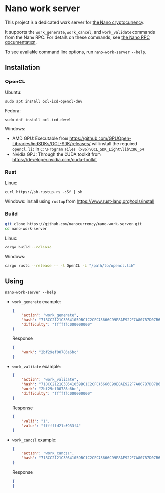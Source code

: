 # Nano work server

This project is a dedicated work server for [the Nano cryptocurrency](https://nano.org/).

It supports the `work_generate`, `work_cancel`, and `work_validate` commands from the Nano RPC.
For details on these commands, see [the Nano RPC documentation](https://github.com/nanocurrency/raiblocks/wiki/RPC-protocol).

To see available command line options, run `nano-work-server --help`.


## Installation

### OpenCL

Ubuntu:

```
sudo apt install ocl-icd-opencl-dev
```

Fedora:

```
sudo dnf install ocl-icd-devel
```

Windows:
- AMD GPU: Executable from https://github.com/GPUOpen-LibrariesAndSDKs/OCL-SDK/releases/ will install the required `opencl.lib` in `C:\Program Files (x86)\OCL_SDK_Light\lib\x86_64`
- Nvidia GPU: Through the CUDA toolkit from https://developer.nvidia.com/cuda-toolkit

### Rust

Linux:

```
curl https://sh.rustup.rs -sSf | sh
```

Windows: install using `rustup` from https://www.rust-lang.org/tools/install

### Build

```bash
git clone https://github.com/nanocurrency/nano-work-server.git
cd nano-work-server
```

Linux:

```bash
cargo build --release
```

Windows:

```bash
cargo rustc --release -- -l OpenCL -L "/path/to/opencl.lib"
```

## Using

`nano-work-server --help`

- `work_generate` example:

    ```json
    {
        "action": "work_generate",
        "hash": "718CC2121C3E641059BC1C2CFC45666C99E8AE922F7A807B7D07B62C995D79E2",
        "difficulty": "ffffffc000000000"
    }
    ```
    Response:

    ```json
    {
        "work": "2bf29ef00786a6bc"
    }
    ```


- `work_validate` example:

    ```json
    {
        "action": "work_validate",
        "hash": "718CC2121C3E641059BC1C2CFC45666C99E8AE922F7A807B7D07B62C995D79E2",
        "work": "2bf29ef00786a6bc",
        "difficulty": "ffffffc000000000"
    }
    ```
    Response:

    ```json
    {
        "valid": "1",
        "value": "ffffffd21c3933f4"
    }

    ```

- `work_cancel` example:
    ```json
    {
        "action": "work_cancel",
        "hash": "718CC2121C3E641059BC1C2CFC45666C99E8AE922F7A807B7D07B62C995D79E2"
    }
    ```
    Response:

    ```json
    {
    }
    ```
